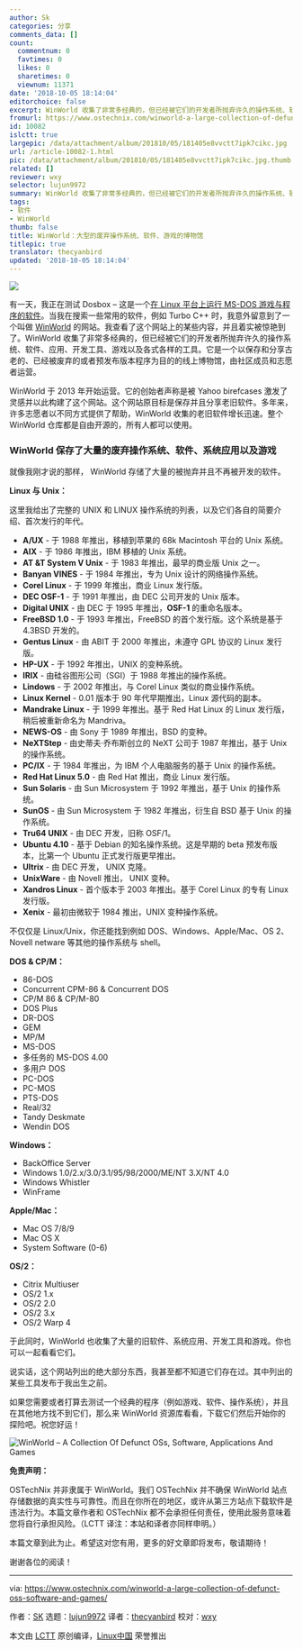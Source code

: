```yaml
---
author: Sk
categories: 分享
comments_data: []
count:
  commentnum: 0
  favtimes: 0
  likes: 0
  sharetimes: 0
  viewnum: 11371
date: '2018-10-05 18:14:04'
editorchoice: false
excerpt: WinWorld 收集了非常多经典的，但已经被它们的开发者所抛弃许久的操作系统、软件、应用、开发工具、游戏以及各式各样的工具。它是一个以保存和分享古老的、已经被废弃的或者预发布版本程序为目的的线上博物馆，由社区成员和志愿者运营。
fromurl: https://www.ostechnix.com/winworld-a-large-collection-of-defunct-oss-software-and-games/
id: 10082
islctt: true
largepic: /data/attachment/album/201810/05/181405e8vvctt7ipk7cikc.jpg
url: /article-10082-1.html
pic: /data/attachment/album/201810/05/181405e8vvctt7ipk7cikc.jpg.thumb.jpg
related: []
reviewer: wxy
selector: lujun9972
summary: WinWorld 收集了非常多经典的，但已经被它们的开发者所抛弃许久的操作系统、软件、应用、开发工具、游戏以及各式各样的工具。它是一个以保存和分享古老的、已经被废弃的或者预发布版本程序为目的的线上博物馆，由社区成员和志愿者运营。
tags:
- 软件
- WinWorld
thumb: false
title: WinWorld：大型的废弃操作系统、软件、游戏的博物馆
titlepic: true
translator: thecyanbird
updated: '2018-10-05 18:14:04'
---
```


![](/data/attachment/album/201810/05/181405e8vvctt7ipk7cikc.jpg)


有一天，我正在测试 Dosbox – 这是一个[在 Linux 平台上运行 MS-DOS 游戏与程序的软件](https://www.ostechnix.com/how-to-run-ms-dos-games-and-programs-in-linux/)。当我在搜索一些常用的软件，例如 Turbo C++ 时，我意外留意到了一个叫做 [WinWorld](https://winworldpc.com/library/) 的网站。我查看了这个网站上的某些内容，并且着实被惊艳到了。WinWorld 收集了非常多经典的，但已经被它们的开发者所抛弃许久的操作系统、软件、应用、开发工具、游戏以及各式各样的工具。它是一个以保存和分享古老的、已经被废弃的或者预发布版本程序为目的的线上博物馆，由社区成员和志愿者运营。


WinWorld 于 2013 年开始运营。它的创始者声称是被 Yahoo birefcases 激发了灵感并以此构建了这个网站。这个网站原目标是保存并且分享老旧软件。多年来，许多志愿者以不同方式提供了帮助，WinWorld 收集的老旧软件增长迅速。整个 WinWorld 仓库都是自由开源的，所有人都可以使用。


### WinWorld 保存了大量的废弃操作系统、软件、系统应用以及游戏


就像我刚才说的那样， WinWorld 存储了大量的被抛弃并且不再被开发的软件。


**Linux 与 Unix：**


这里我给出了完整的 UNIX 和 LINUX 操作系统的列表，以及它们各自的简要介绍、首次发行的年代。


* **A/UX** - 于 1988 年推出，移植到苹果的 68k Macintosh 平台的 Unix 系统。
* **AIX** - 于 1986 年推出，IBM 移植的 Unix 系统。
* **AT &T System V Unix** - 于 1983 年推出，最早的商业版 Unix 之一。
* **Banyan VINES** - 于 1984 年推出，专为 Unix 设计的网络操作系统。
* **Corel Linux** - 于 1999 年推出，商业 Linux 发行版。
* **DEC OSF-1** - 于 1991 年推出，由 DEC 公司开发的 Unix 版本。
* **Digital UNIX** - 由 DEC 于 1995 年推出，**OSF-1** 的重命名版本。
* **FreeBSD 1.0** - 于 1993 年推出，FreeBSD 的首个发行版。这个系统是基于 4.3BSD 开发的。
* **Gentus Linux** - 由 ABIT 于 2000 年推出，未遵守 GPL 协议的 Linux 发行版。
* **HP-UX** - 于 1992 年推出，UNIX 的变种系统。
* **IRIX** - 由硅谷图形公司（SGI）于 1988 年推出的操作系统。
* **Lindows** - 于 2002 年推出，与 Corel Linux 类似的商业操作系统。
* **Linux Kernel** - 0.01 版本于 90 年代早期推出，Linux 源代码的副本。
* **Mandrake Linux** - 于 1999 年推出。基于 Red Hat Linux 的 Linux 发行版，稍后被重新命名为 Mandriva。
* **NEWS-OS** - 由 Sony 于 1989 年推出，BSD 的变种。
* **NeXTStep** - 由史蒂夫·乔布斯创立的 NeXT 公司于 1987 年推出，基于 Unix 的操作系统。
* **PC/IX** - 于 1984 年推出，为 IBM 个人电脑服务的基于 Unix 的操作系统。
* **Red Hat Linux 5.0** - 由 Red Hat 推出，商业 Linux 发行版。
* **Sun Solaris** - 由 Sun Microsystem 于 1992 年推出，基于 Unix 的操作系统。
* **SunOS** - 由 Sun Microsystem 于 1982 年推出，衍生自 BSD 基于 Unix 的操作系统。
* **Tru64 UNIX** - 由 DEC 开发，旧称 OSF/1。
* **Ubuntu 4.10** - 基于 Debian 的知名操作系统。这是早期的 beta 预发布版本，比第一个 Ubuntu 正式发行版更早推出。
* **Ultrix** - 由 DEC 开发， UNIX 克隆。
* **UnixWare** - 由 Novell 推出， UNIX 变种。
* **Xandros Linux** - 首个版本于 2003 年推出。基于 Corel Linux 的专有 Linux 发行版。
* **Xenix** - 最初由微软于 1984 推出，UNIX 变种操作系统。


不仅仅是 Linux/Unix，你还能找到例如 DOS、Windows、Apple/Mac、OS 2、Novell netware 等其他的操作系统与 shell。


**DOS & CP/M：**


* 86-DOS
* Concurrent CPM-86 & Concurrent DOS
* CP/M 86 & CP/M-80
* DOS Plus
* DR-DOS
* GEM
* MP/M
* MS-DOS
* 多任务的 MS-DOS 4.00
* 多用户 DOS
* PC-DOS
* PC-MOS
* PTS-DOS
* Real/32
* Tandy Deskmate
* Wendin DOS


**Windows：**


* BackOffice Server
* Windows 1.0/2.x/3.0/3.1/95/98/2000/ME/NT 3.X/NT 4.0
* Windows Whistler
* WinFrame


**Apple/Mac：**


* Mac OS 7/8/9
* Mac OS X
* System Software (0-6)


**OS/2：**


* Citrix Multiuser
* OS/2 1.x
* OS/2 2.0
* OS/2 3.x
* OS/2 Warp 4


于此同时，WinWorld 也收集了大量的旧软件、系统应用、开发工具和游戏。你也可以一起看看它们。


说实话，这个网站列出的绝大部分东西，我甚至都不知道它们存在过。其中列出的某些工具发布于我出生之前。


如果您需要或者打算去测试一个经典的程序（例如游戏、软件、操作系统），并且在其他地方找不到它们，那么来 WinWorld 资源库看看，下载它们然后开始你的探险吧。祝您好运！


![WinWorld – A Collection Of Defunct OSs, Software, Applications And Games](/data/attachment/album/201810/05/181406nv4v1o05k1xy1w5h.png)


**免责声明：**


OSTechNix 并非隶属于 WinWorld。我们 OSTechNix 并不确保 WinWorld 站点存储数据的真实性与可靠性。而且在你所在的地区，或许从第三方站点下载软件是违法行为。本篇文章作者和 OSTechNix 都不会承担任何责任，使用此服务意味着您将自行承担风险。（LCTT 译注：本站和译者亦同样申明。）


本篇文章到此为止。希望这对您有用，更多的好文章即将发布，敬请期待！


谢谢各位的阅读！




---


via: <https://www.ostechnix.com/winworld-a-large-collection-of-defunct-oss-software-and-games/>


作者：[SK](https://www.ostechnix.com/author/sk/) 选题：[lujun9972](https://github.com/lujun9972) 译者：[thecyanbird](https://github.com/thecyanbird) 校对：[wxy](https://github.com/wxy)


本文由 [LCTT](https://github.com/LCTT/TranslateProject) 原创编译，[Linux中国](https://linux.cn/) 荣誉推出